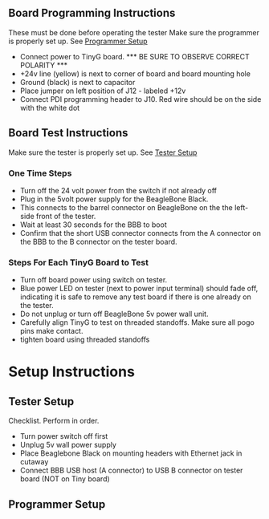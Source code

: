 ## Board Programming Instructions
These must be done before operating the tester
Make sure the programmer is properly set up. See [Programmer Setup](https://github.com/synthetos/TinyG/wiki/BeagleBone-Black-Test-Rig-Operation#programmer-setup)

* Connect power to TinyG board. *** BE SURE TO OBSERVE CORRECT POLARITY ***
 * +24v line (yellow) is next to corner of board and board mounting hole
 * Ground (black) is next to capacitor
* Place jumper on left position of J12 - labeled +12v
* Connect PDI programming header to J10. Red wire should be on the side with the white dot

## Board Test Instructions
Make sure the tester is properly set up. See [Tester Setup](https://github.com/synthetos/TinyG/wiki/BeagleBone-Black-Test-Rig-Operation#tester-setup)

### One Time Steps

* Turn off the 24 volt power from the switch if not already off
* Plug in the 5volt power supply for the BeagleBone Black. 
 * This connects to the barrel connector on BeagleBone on the the left-side front of the tester.
 * Wait at least 30 seconds for the BBB to boot
* Confirm that the short USB connector connects from the A connector on the BBB to the B connector on the tester board.
 
### Steps For Each TinyG Board to Test


* Turn off board power using switch on tester.
 * Blue power LED on tester (next to power input terminal) should fade off, indicating it is safe to remove any test board if there is one already on the tester.
 * Do not unplug or turn off BeagleBone 5v power wall unit.
* Carefully align TinyG to test on threaded standoffs. Make sure all pogo pins make contact.
* tighten board using threaded standoffs

# Setup Instructions
## Tester Setup
Checklist. Perform in order.

* Turn power switch off first
* Unplug 5v wall power supply
* Place Beaglebone Black on mounting headers with Ethernet jack in cutaway
* Connect BBB USB host (A connector) to USB B connector on tester board (NOT on Tiny board)

## Programmer Setup